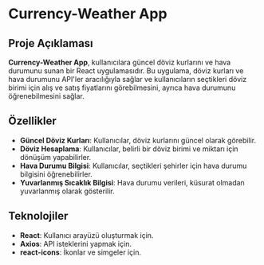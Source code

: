 # Currency-Weather App

## Proje Açıklaması

**Currency-Weather App**, kullanıcılara güncel döviz kurlarını ve hava durumunu sunan bir React uygulamasıdır. Bu uygulama, döviz kurları ve hava durumunu API'ler aracılığıyla sağlar ve kullanıcıların seçtikleri döviz birimi için alış ve satış fiyatlarını görebilmesini, ayrıca hava durumunu öğrenebilmesini sağlar.

## Özellikler

- **Güncel Döviz Kurları**: Kullanıcılar, döviz kurlarını güncel olarak görebilir.
- **Döviz Hesaplama**: Kullanıcılar, belirli bir döviz birimi ve miktarı için dönüşüm yapabilirler.
- **Hava Durumu Bilgisi**: Kullanıcılar, seçtikleri şehirler için hava durumu bilgisini öğrenebilirler.
- **Yuvarlanmış Sıcaklık Bilgisi**: Hava durumu verileri, küsurat olmadan yuvarlanmış olarak gösterilir.

## Teknolojiler

- **React**: Kullanıcı arayüzü oluşturmak için.
- **Axios**: API isteklerini yapmak için.
- **react-icons**: İkonlar ve simgeler için.


